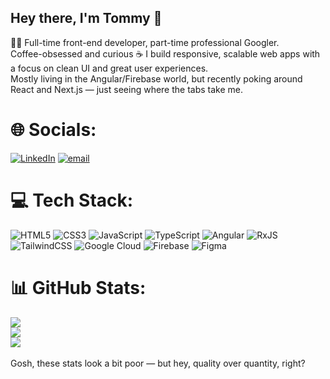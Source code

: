 ## Hey there, I'm Tommy 👋  
👨‍💻 Full-time front-end developer, part-time professional Googler. <br />
Coffee-obsessed and curious ☕ I build responsive, scalable web apps with a focus on clean UI and great user experiences. <br />
Mostly living in the Angular/Firebase world, but recently poking around React and Next.js — just seeing where the tabs take me. <br />

# 🌐 Socials:
[![LinkedIn](https://img.shields.io/badge/LinkedIn-%230077B5.svg?logo=linkedin&logoColor=white)](https://linkedin.com/in/www.linkedin.com/in/tommypurkiss) [![email](https://img.shields.io/badge/Email-D14836?logo=gmail&logoColor=white)](mailto:tommypurkiss1@gmail.com) 

# 💻 Tech Stack:
![HTML5](https://img.shields.io/badge/html5-%23E34F26.svg?style=for-the-badge&logo=html5&logoColor=white)
![CSS3](https://img.shields.io/badge/css3-%231572B6.svg?style=for-the-badge&logo=css3&logoColor=white)
![JavaScript](https://img.shields.io/badge/javascript-%23323330.svg?style=for-the-badge&logo=javascript&logoColor=%23F7DF1E)
![TypeScript](https://img.shields.io/badge/typescript-%23007ACC.svg?style=for-the-badge&logo=typescript&logoColor=white)
![Angular](https://img.shields.io/badge/angular-%23DD0031.svg?style=for-the-badge&logo=angular&logoColor=white)
![RxJS](https://img.shields.io/badge/rxjs-%23B7178C.svg?style=for-the-badge&logo=reactivex&logoColor=white)
![TailwindCSS](https://img.shields.io/badge/tailwindcss-%2338B2AC.svg?style=for-the-badge&logo=tailwind-css&logoColor=white)
![Google Cloud](https://img.shields.io/badge/GoogleCloud-%234285F4.svg?style=for-the-badge&logo=google-cloud&logoColor=white)
![Firebase](https://img.shields.io/badge/firebase-%23039BE5.svg?style=for-the-badge&logo=firebase)
![Figma](https://img.shields.io/badge/figma-%23F24E1E.svg?style=for-the-badge&logo=figma&logoColor=white)

# 📊 GitHub Stats:
![](https://github-readme-stats.vercel.app/api?username=tommypurkiss&theme=vision-friendly-dark&hide_border=false&include_all_commits=true&count_private=true)<br/>
![](https://nirzak-streak-stats.vercel.app/?user=tommypurkiss&theme=vision-friendly-dark&hide_border=false)<br/>
![](https://github-readme-stats.vercel.app/api/top-langs/?username=tommypurkiss&theme=vision-friendly-dark&hide_border=false&include_all_commits=true&count_private=true&layout=compact)
<br /><br />
Gosh, these stats look a bit poor — but hey, quality over quantity, right?
<!-- Proudly created with GPRM ( https://gprm.itsvg.in ) -->
